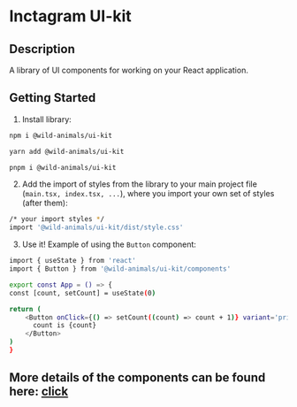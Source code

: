 # Inctagram UI-kit

## Description
A library of UI components for working on your React application.

## Getting Started

1. Install library:
  ```bash
  npm i @wild-animals/ui-kit
  ```  
  ```bash
  yarn add @wild-animals/ui-kit
  ```  
  ```bash
  pnpm i @wild-animals/ui-kit
  ```

2. Add the import of styles from the library to your main project file (`main.tsx, index.tsx, ...`), where you import your own set of styles (after them):
  ```bash
  /* your import styles */
  import '@wild-animals/ui-kit/dist/style.css'
  ```

3. Use it! Example of using the `Button` component:
  ```bash
  import { useState } from 'react'
import { Button } from '@wild-animals/ui-kit/components'

export const App = () => {
  const [count, setCount] = useState(0)

  return (
      <Button onClick={() => setCount((count) => count + 1)} variant='primary'>
        count is {count}
      </Button>
  )
}
  ```

## More details of the components can be found here: [click](https://inctagram-ui-kit-green.vercel.app/)